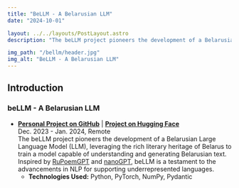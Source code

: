 ```yaml
---
title: "BeLLM - A Belarusian LLM"
date: "2024-10-01"

layout: ../../layouts/PostLayout.astro
description: "The beLLM project pioneers the development of a Belarusian Large Language Model (LLM), leveraging the rich literary heritage of Belarus to train a model capable of understanding and generating Belarusian text."

img_path: "/bellm/header.jpg"
img_alt: "BeLLM - A Belarusian LLM"
---
```


## Introduction

### beLLM - A Belarusian LLM

- **[Personal Project on GitHub](https://github.com/gromdimon/beLLM)** | **[Project on Hugging Face](https://huggingface.co/gromdimon/beLLM)**\
  Dec. 2023 - Jan. 2024, Remote\
  The beLLM project pioneers the development of a Belarusian Large Language Model (LLM), leveraging the rich literary heritage of Belarus to train a model capable of understanding and generating Belarusian text. Inspired by [RuPoemGPT](https://github.com/gromdimon/ml-random/tree/master/rupoemgpt) and [nanoGPT](https://github.com/karpathy/nanoGPT), beLLM is a testament to the advancements in NLP for supporting underrepresented languages.
  - **Technologies Used:** Python, PyTorch, NumPy, Pydantic
